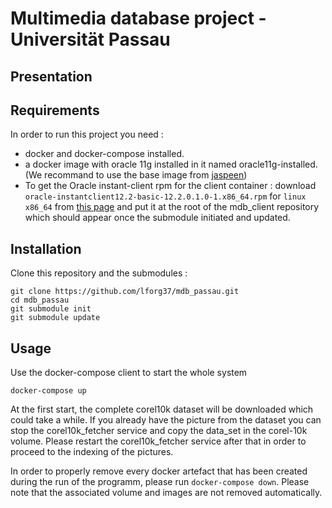# Multimedia database project - Universität Passau

## Presentation

## Requirements
In order to run this project you need : 
  * docker and docker-compose installed.
  * a docker image with oracle 11g installed in it named oracle11g-installed. (We recommand to use the base image from [jaspeen](https://github.com/jaspeen/oracle-11g "Jaspeen oracle-11g github"))
  * To get the Oracle instant-client rpm for the client container : download `oracle-instantclient12.2-basic-12.2.0.1.0-1.x86_64.rpm` for `linux x86_64` from [this page](http://www.oracle.com/technetwork/topics/linuxx86-64soft-092277.html) and put it at the root of the mdb_client repository which should appear once the submodule initiated and updated.

## Installation

Clone this repository and the submodules :
```
git clone https://github.com/lforg37/mdb_passau.git
cd mdb_passau
git submodule init
git submodule update
```

## Usage
Use the docker-compose client to start the whole system
```
docker-compose up
```

At the first start, the complete corel10k dataset will be downloaded which could take a while.
If you already have the picture from the dataset you can stop the corel10k_fetcher service and copy the data_set in the corel-10k volume. Please restart the corel10k_fetcher service after that in order to proceed to the indexing of the pictures.

In order to properly remove every docker artefact that has been created during the run of the programm, please run `docker-compose down`. Please note that the associated volume and images are not removed automatically.
